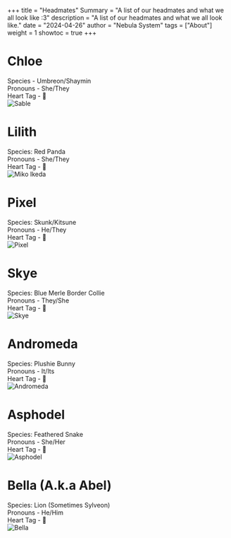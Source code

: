 +++
title = "Headmates"
Summary = "A list of our headmates and what we all look like :3"
description = "A list of our headmates and what we all look like."
date = "2024-04-26"
author = "Nebula System"
tags = ["About"]
weight = 1
showtoc = true
+++

# Chloe
Species - Umbreon/Shaymin\
Pronouns - She/They\
Heart Tag - 💙\
![Sable](/refs/Sable.png)

# Lilith
Species: Red Panda\
Pronouns - She/They\
Heart Tag - 🤍\
![Miko Ikeda](/refs/Miko.png)

# Pixel
Species: Skunk/Kitsune\
Pronouns - He/They\
Heart Tag - 💖\
![Pixel](/refs/Pixel.png)

# Skye
Species: Blue Merle Border Collie\
Pronouns - They/She\
Heart Tag - 🤎\
![Skye](/refs/Skye.png)

# Andromeda
Species: Plushie Bunny\
Pronouns - It/Its\
Heart Tag - 💜\
![Andromeda](/refs/Andromeda.png)

# Asphodel
Species: Feathered Snake\
Pronouns - She/Her\
Heart Tag - 🩷\
![Asphodel](/refs/Asphodel.png)

# Bella (A.k.a Abel)
Species: Lion (Sometimes Sylveon)\
Pronouns - He/Him\
Heart Tag - 🧡\
![Bella](/refs/Bella.png)